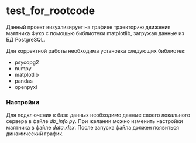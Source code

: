 # test_for_rootcode
Данный проект визуализирует на графике траекторию движения маятника Фуко с помощью библиотеки matplotlib, загружая данные из БД PostgreSQL.

Для корректной работы необходима установка следующих библиотек:
* psycopg2
* numpy
* matplotlib
* pandas
* openpyxl

### Настройки
Для подключения к базе данных необходимо данные своего локального сервера в файле *db_info.py*. При желании можно изменить настройки маятника в файле *data.xlsx*. После запуска файла должен появиться динамический график. 
